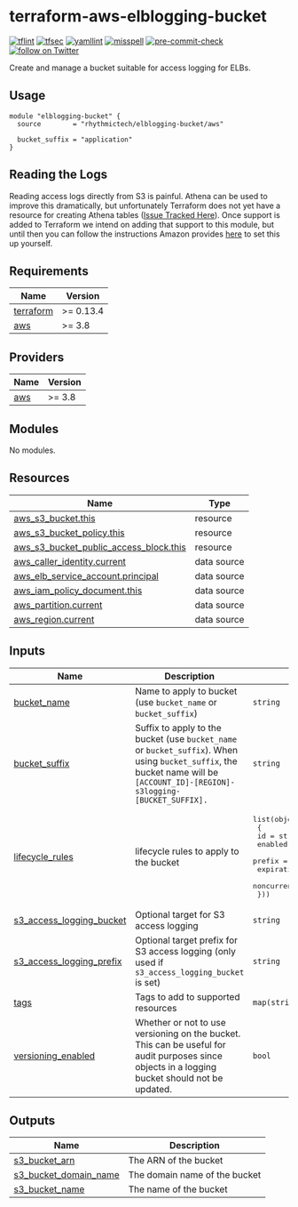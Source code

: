 # terraform-aws-elblogging-bucket
[![tflint](https://github.com/rhythmictech/terraform-aws-elblogging-bucket/workflows/tflint/badge.svg?branch=master&event=push)](https://github.com/rhythmictech/terraform-aws-elblogging-bucket/actions?query=workflow%3Atflint+event%3Apush+branch%3Amaster)
[![tfsec](https://github.com/rhythmictech/terraform-aws-elblogging-bucket/workflows/tfsec/badge.svg?branch=master&event=push)](https://github.com/rhythmictech/terraform-aws-elblogging-bucket/actions?query=workflow%3Atfsec+event%3Apush+branch%3Amaster)
[![yamllint](https://github.com/rhythmictech/terraform-aws-elblogging-bucket/workflows/yamllint/badge.svg?branch=master&event=push)](https://github.com/rhythmictech/terraform-aws-elblogging-bucket/actions?query=workflow%3Ayamllint+event%3Apush+branch%3Amaster)
[![misspell](https://github.com/rhythmictech/terraform-aws-elblogging-bucket/workflows/misspell/badge.svg?branch=master&event=push)](https://github.com/rhythmictech/terraform-aws-elblogging-bucket/actions?query=workflow%3Amisspell+event%3Apush+branch%3Amaster)
[![pre-commit-check](https://github.com/rhythmictech/terraform-aws-elblogging-bucket/workflows/pre-commit-check/badge.svg?branch=master&event=push)](https://github.com/rhythmictech/terraform-aws-elblogging-bucket/actions?query=workflow%3Apre-commit-check+event%3Apush+branch%3Amaster)
<a href="https://twitter.com/intent/follow?screen_name=RhythmicTech"><img src="https://img.shields.io/twitter/follow/RhythmicTech?style=social&logo=twitter" alt="follow on Twitter"></a>

Create and manage a bucket suitable for access logging for ELBs.

## Usage
```
module "elblogging-bucket" {
  source        = "rhythmictech/elblogging-bucket/aws"

  bucket_suffix = "application"
}
```

## Reading the Logs
Reading access logs directly from S3 is painful.
Athena can be used to improve this dramatically, but unfortunately Terraform does not yet have a resource for creating Athena tables ([Issue Tracked Here](https://github.com/hashicorp/terraform-provider-aws/issues/12129)).
Once support is added to Terraform we intend on adding that support to this module, but until then you can follow the instructions Amazon provides [here](https://docs.aws.amazon.com/athena/latest/ug/application-load-balancer-logs.html) to set this up yourself.

<!-- BEGINNING OF PRE-COMMIT-TERRAFORM DOCS HOOK -->
## Requirements

| Name | Version |
|------|---------|
| <a name="requirement_terraform"></a> [terraform](#requirement\_terraform) | >= 0.13.4 |
| <a name="requirement_aws"></a> [aws](#requirement\_aws) | >= 3.8 |

## Providers

| Name | Version |
|------|---------|
| <a name="provider_aws"></a> [aws](#provider\_aws) | >= 3.8 |

## Modules

No modules.

## Resources

| Name | Type |
|------|------|
| [aws_s3_bucket.this](https://registry.terraform.io/providers/hashicorp/aws/latest/docs/resources/s3_bucket) | resource |
| [aws_s3_bucket_policy.this](https://registry.terraform.io/providers/hashicorp/aws/latest/docs/resources/s3_bucket_policy) | resource |
| [aws_s3_bucket_public_access_block.this](https://registry.terraform.io/providers/hashicorp/aws/latest/docs/resources/s3_bucket_public_access_block) | resource |
| [aws_caller_identity.current](https://registry.terraform.io/providers/hashicorp/aws/latest/docs/data-sources/caller_identity) | data source |
| [aws_elb_service_account.principal](https://registry.terraform.io/providers/hashicorp/aws/latest/docs/data-sources/elb_service_account) | data source |
| [aws_iam_policy_document.this](https://registry.terraform.io/providers/hashicorp/aws/latest/docs/data-sources/iam_policy_document) | data source |
| [aws_partition.current](https://registry.terraform.io/providers/hashicorp/aws/latest/docs/data-sources/partition) | data source |
| [aws_region.current](https://registry.terraform.io/providers/hashicorp/aws/latest/docs/data-sources/region) | data source |

## Inputs

| Name | Description | Type | Default | Required |
|------|-------------|------|---------|:--------:|
| <a name="input_bucket_name"></a> [bucket\_name](#input\_bucket\_name) | Name to apply to bucket (use `bucket_name` or `bucket_suffix`) | `string` | `null` | no |
| <a name="input_bucket_suffix"></a> [bucket\_suffix](#input\_bucket\_suffix) | Suffix to apply to the bucket (use `bucket_name` or `bucket_suffix`). When using `bucket_suffix`, the bucket name will be `[ACCOUNT_ID]-[REGION]-s3logging-[BUCKET_SUFFIX].` | `string` | `"elblogging"` | no |
| <a name="input_lifecycle_rules"></a> [lifecycle\_rules](#input\_lifecycle\_rules) | lifecycle rules to apply to the bucket | <pre>list(object(<br>    {<br>      id                            = string<br>      enabled                       = bool<br>      prefix                        = string<br>      expiration                    = number<br>      noncurrent_version_expiration = number<br>  }))</pre> | `[]` | no |
| <a name="input_s3_access_logging_bucket"></a> [s3\_access\_logging\_bucket](#input\_s3\_access\_logging\_bucket) | Optional target for S3 access logging | `string` | `null` | no |
| <a name="input_s3_access_logging_prefix"></a> [s3\_access\_logging\_prefix](#input\_s3\_access\_logging\_prefix) | Optional target prefix for S3 access logging (only used if `s3_access_logging_bucket` is set) | `string` | `null` | no |
| <a name="input_tags"></a> [tags](#input\_tags) | Tags to add to supported resources | `map(string)` | `{}` | no |
| <a name="input_versioning_enabled"></a> [versioning\_enabled](#input\_versioning\_enabled) | Whether or not to use versioning on the bucket. This can be useful for audit purposes since objects in a logging bucket should not be updated. | `bool` | `true` | no |

## Outputs

| Name | Description |
|------|-------------|
| <a name="output_s3_bucket_arn"></a> [s3\_bucket\_arn](#output\_s3\_bucket\_arn) | The ARN of the bucket |
| <a name="output_s3_bucket_domain_name"></a> [s3\_bucket\_domain\_name](#output\_s3\_bucket\_domain\_name) | The domain name of the bucket |
| <a name="output_s3_bucket_name"></a> [s3\_bucket\_name](#output\_s3\_bucket\_name) | The name of the bucket |
<!-- END OF PRE-COMMIT-TERRAFORM DOCS HOOK -->
